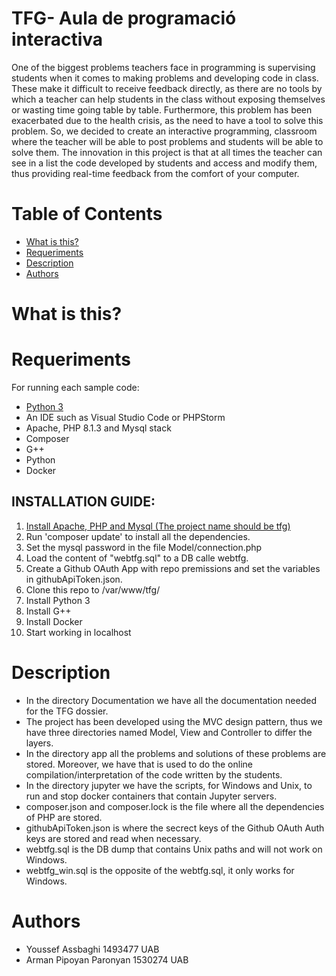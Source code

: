 # TFG- Aula de programació interactiva

One of the biggest problems teachers face in programming is supervising students when it comes to making problems and developing code in class. These make it difficult to receive feedback directly, as there are no tools by which a teacher can help students in the class without exposing themselves or wasting time going table by table. Furthermore, this problem has been exacerbated due to the health crisis, as the need to have a tool to solve this problem. So, we decided to create an interactive programming, classroom where the teacher will be able to post problems and students will be able to solve them. The innovation in this project is that at all times the teacher can see in a list the code developed by students and access and modify them, thus providing real-time feedback from the comfort of your computer.

# Table of Contents
   * [What is this?](#1)
   * [Requeriments](#R)
   * [Description](#2)
   * [Authors](#6)
   
# What is this? <a name="1"></a>

# Requeriments <a name="R"></a>
For running each sample code:

- <a href="https://www.python.org/downloads/">Python 3</a>
- An IDE such as Visual Studio Code or PHPStorm
- Apache, PHP 8.1.3 and Mysql stack
- Composer
- G++
- Python
- Docker

## INSTALLATION GUIDE:
1. <a href="https://www.digitalocean.com/community/tutorials/how-to-install-linux-apache-mysql-php-lamp-stack-on-ubuntu-20-04-es">Install Apache, PHP and Mysql (The project name should be tfg)</a>
2. Run 'composer update' to install all the dependencies.
3. Set the mysql password in the file Model/connection.php
4. Load the content of "webtfg.sql" to a DB calle webtfg.
5. Create a Github OAuth App with repo premissions and set the variables in githubApiToken.json.
6. Clone this repo to /var/www/tfg/
7. Install Python 3
8. Install G++
9. Install Docker
10. Start working in localhost

# Description <a name="2"></a>

- In the directory Documentation we have all the documentation needed for the TFG dossier.
- The project has been developed using the MVC design pattern, thus we have three directories named Model, View and Controller to differ the layers.
- In the directory app all the problems and solutions of these problems are stored. Moreover, we have that is used to do the online compilation/interpretation of the code written by the students.
- In the directory jupyter we have the scripts, for Windows and Unix, to run and stop docker containers that contain Jupyter servers.
- composer.json and composer.lock is the file where all the dependencies of PHP are stored.
- githubApiToken.json is where the secrect keys of the Github OAuth Auth keys are stored and read when necessary.
- webtfg.sql is the DB dump that contains Unix paths and will not work on Windows.
- webtfg_win.sql is the opposite of the webtfg.sql, it only works for Windows.

# Authors <a name="6"></a>
- Youssef Assbaghi 1493477 UAB
- Arman Pipoyan Paronyan 1530274 UAB
